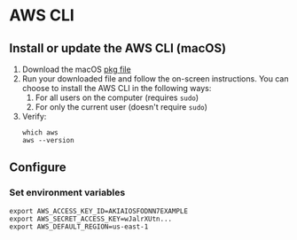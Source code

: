 # AWS CLI

## Install or update the AWS CLI (macOS)

1. Download the macOS [pkg file](https://awscli.amazonaws.com/AWSCLIV2.pkg)
2. Run your downloaded file and follow the on-screen instructions. You can choose to install the AWS CLI in the following ways:
    1. For all users on the computer (requires `sudo`)
    2. For only the current user (doesn't require `sudo`)
3. Verify:
    ```shell
    which aws
    aws --version
    ```
   
## Configure

### Set environment variables

```shell
export AWS_ACCESS_KEY_ID=AKIAIOSFODNN7EXAMPLE
export AWS_SECRET_ACCESS_KEY=wJalrXUtn...
export AWS_DEFAULT_REGION=us-east-1
```

